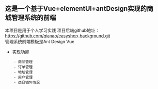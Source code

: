 ## 这是一个基于Vue+elementUI+antDesign实现的商城管理系统的前端

本项目是用于个人学习实践
项目后端github地址：  https://github.com/qianao/easyshop-background.git  
管理系统前端模板是Ant Design Vue
- 实现功能

```
    - 商品管理
    - 订单管理
    - 地址管理
    - 用户管理
    - 商品销售情况
```
